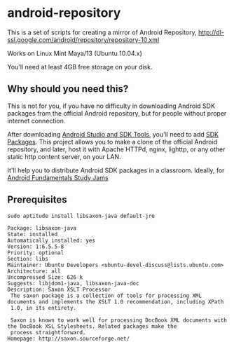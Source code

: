 # android-repository

This is a set of scripts for creating a mirror of Android Repository, http://dl-ssl.google.com/android/repository/repository-10.xml

Works on Linux Mint Maya/13 (Ubuntu 10.04.x)

You'll need at least 4GB free storage on your disk.

## Why should you need this?

This is not for you, if you have no difficulty in downloading Android SDK packages from the official Android repository, but for people without proper internet connection.

After downloading [Android Studio and SDK Tools](http://developer.android.com/sdk/), you'll need to add [SDK Packages](http://developer.android.com/sdk/installing/adding-packages.html). This project allows you to make a clone of the official Android repository, and later, host it with Apache HTTPd, nginx, lighttp, or any other static http content server, on your LAN.

It'll help you to distribute Android SDK packages in a classroom. Ideally, for [Android Fundamentals Study Jams](http://www.googledevelopersstudyjams.com/)

## Prerequisites

```
sudo aptitude install libsaxon-java default-jre
```

```
Package: libsaxon-java                   
State: installed
Automatically installed: yes
Version: 1:6.5.5-8
Priority: optional
Section: libs
Maintainer: Ubuntu Developers <ubuntu-devel-discuss@lists.ubuntu.com>
Architecture: all
Uncompressed Size: 626 k
Suggests: libjdom1-java, libsaxon-java-doc
Description: Saxon XSLT Processor
 The saxon package is a collection of tools for processing XML documents and implements the XSLT 1.0 recommendation, including XPath
 1.0, in its entirety. 
 
 Saxon is known to work well for processing DocBook XML documents with the DocBook XSL Stylesheets. Related packages make the
 process straightforward.
Homepage: http://saxon.sourceforge.net/
```
